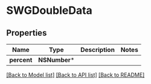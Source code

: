 # SWGDoubleData

## Properties
Name | Type | Description | Notes
------------ | ------------- | ------------- | -------------
**percent** | **NSNumber*** |  | 

[[Back to Model list]](../README.md#documentation-for-models) [[Back to API list]](../README.md#documentation-for-api-endpoints) [[Back to README]](../README.md)


